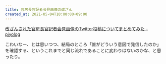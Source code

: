 ```yaml
---
title: 官房長官記者会見画像の改ざん
created_at: 2021-05-04T10:00:00+09:00
---
```


[改ざんされた官房長官記者会見画像のTwitter投稿についてまとめてみた - piyolog](https://piyolog.hatenadiary.jp/entry/2021/04/13/055442)

こわいなー、とは思いつつ、結局のところ「誰がどういう意図で発信したのか」を確認する、というこれまでと同じ流れであることに変わりはないのかな、と思ったり。